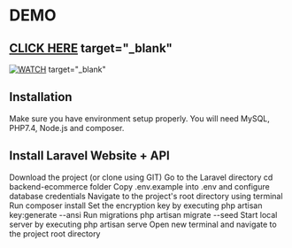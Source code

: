 # DEMO
## [CLICK HERE](https://www.youtube.com/watch?v=N2I7d__Z1DM) target="_blank"

[![WATCH](https://img.youtube.com/vi/N2I7d__Z1DM/0.jpg)](https://www.youtube.com/watch?v=N2I7d__Z1DM) target="_blank"



## Installation
Make sure you have environment setup properly. You will need MySQL, PHP7.4, Node.js and composer.

## Install Laravel Website + API
Download the project (or clone using GIT)
Go to the Laravel directory cd backend-ecommerce folder
Copy .env.example into .env and configure database credentials
Navigate to the project's root directory using terminal
Run composer install
Set the encryption key by executing php artisan key:generate --ansi
Run migrations php artisan migrate --seed
Start local server by executing php artisan serve
Open new terminal and navigate to the project root directory
